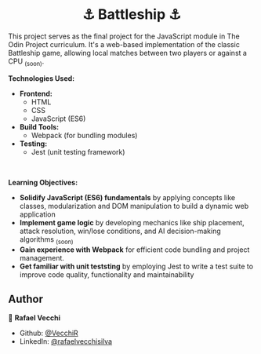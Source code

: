 <h1 align="center">⚓ Battleship ⚓</h1>

This project serves as the final project for the JavaScript module in The Odin Project curriculum. It's a web-based implementation of the classic Battleship game, allowing local matches between two players or against a CPU <sub>(soon)</sub>.


**Technologies Used:**

-   **Frontend:**
    -   HTML
    -   CSS
    -   JavaScript (ES6)
-   **Build Tools:**
    -   Webpack (for bundling modules)
-   **Testing:**
    -   Jest (unit testing framework)
<br>

**Learning Objectives:**

-   **Solidify JavaScript (ES6) fundamentals** by applying concepts like classes, modularization and DOM manipulation to build a dynamic web application
-   **Implement game logic** by developing mechanics like ship placement, attack resolution, win/lose conditions, and AI decision-making algorithms <sub>(soon)</sub>
-   **Gain experience with Webpack**  for efficient code bundling and project management.
-   **Get familiar with unit teststing** by employing Jest to write a test suite to improve code quality, functionality and maintainability

## Author

👤 **Rafael Vecchi**

* Github: [@VecchiR](https://github.com/VecchiR)
* LinkedIn: [@rafaelvecchisilva](https://www.linkedin.com/in/rafaelvecchisilva/)

